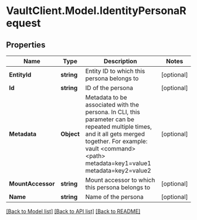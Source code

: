 # VaultClient.Model.IdentityPersonaRequest

## Properties

Name | Type | Description | Notes
------------ | ------------- | ------------- | -------------
**EntityId** | **string** | Entity ID to which this persona belongs to | [optional] 
**Id** | **string** | ID of the persona | [optional] 
**Metadata** | **Object** | Metadata to be associated with the persona. In CLI, this parameter can be repeated multiple times, and it all gets merged together. For example: vault &lt;command&gt; &lt;path&gt; metadata&#x3D;key1&#x3D;value1 metadata&#x3D;key2&#x3D;value2 | [optional] 
**MountAccessor** | **string** | Mount accessor to which this persona belongs to | [optional] 
**Name** | **string** | Name of the persona | [optional] 

[[Back to Model list]](../README.md#documentation-for-models) [[Back to API list]](../README.md#documentation-for-api-endpoints) [[Back to README]](../README.md)

